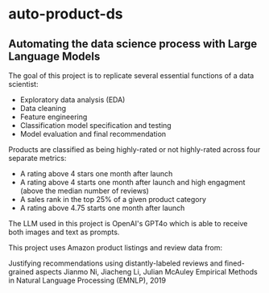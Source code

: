 # auto-product-ds
## Automating the data science process with Large Language Models

The goal of this project is to replicate several essential functions of a data scientist:
- Exploratory data analysis (EDA)
- Data cleaning
- Feature engineering
- Classification model specification and testing
- Model evaluation and final recommendation

Products are classified as being highly-rated or not highly-rated across four separate metrics:
- A rating above 4 stars one month after launch
- A rating above 4 starts one month after launch and high engagment (above the median number of reviews)
- A sales rank in the top 25% of a given product category
- A rating above 4.75 starts one month after launch

The LLM used in this project is OpenAI's GPT4o which is able to receive both images and text as prompts.

This project uses Amazon product listings and review data from:

Justifying recommendations using distantly-labeled reviews and fined-grained aspects
Jianmo Ni, Jiacheng Li, Julian McAuley
Empirical Methods in Natural Language Processing (EMNLP), 2019